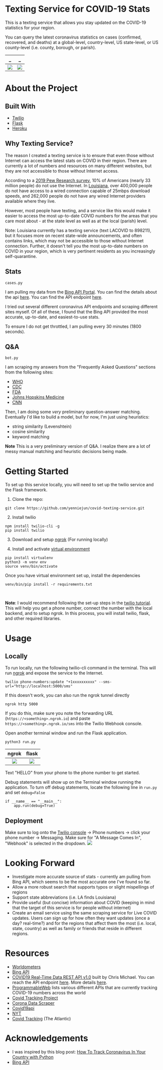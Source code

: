 # Texting Service for COVID-19 Stats

This is a texting service that allows you stay updated on the COVID-19 statistics for your region.

You can query the latest coronavirus statistics on cases (confirmed, recovered, and deaths) at a global-level, country-level, US state-level, or US county-level (i.e. county, borough, or parish).

_             |  _
:-------------------------:|:-------------------------:
![](/img/text_screenshot_1.png)  |  ![](/img/text_screenshot_2.png)

# About the Project

## Built With
* [Twilio](https://www.twilio.com/)
* [Flask](https://palletsprojects.com/p/flask/)
* [Heroku](https://devcenter.heroku.com/articles/getting-started-with-python)

## Why Texting Service?

The reason I created a texting service is to ensure that even those without Internet can access the latest stats on COVID in their region. There are currently a lot of numbers and resources on many different websites, but they are not accessible to those without Internet access. 

According to a [2019 Pew Research survey](https://www.pewresearch.org/fact-tank/2019/04/22/some-americans-dont-use-the-internet-who-are-they/), 10% of Americans (nearly 33 million people) do not use the Internet. In [Louisiana](https://broadbandnow.com/Louisiana), over 400,000 people do not have access to a wired connection capable of 25mbps download speeds, and 262,000 people do not have any wired Internet providers available where they live. 

However, most people have texting, and a service like this would make it easier to access the most up-to-date COVID numbers for the areas that you care most about - at the state level as well as at the local (parish) level.

Note: Louisiana currently has a texting service (text LACOVID to 898211), but it focuses more on recent state-wide announcements, and often contains links, which may not be accessible to those without Internet connection. Further, it doesn't tell you the most up-to-date numbers on COVID in your region, which is very pertinent residents as you increasingly self-quarantine.


## Stats
`cases.py`

I am pulling my data from the [Bing API Portal](https://bing.com/covid). You can find the details about the api [here](https://www.programmableweb.com/api/bing-covid-19-data-rest-api-v10). You can find the API endpoint [here](https://bing.com/covid/data). 

I tried out several different coronavirus API endpoints and scraping different sites myself. Of all of these, I found that the Bing API provided the most accurate, up-to-date, and easiest-to-use stats.

To ensure I do not get throttled, I am pulling every 30 minutes (1800 seconds). 

## Q&A
`bot.py`

I am scraping my answers from the "Frequently Asked Questions" sections from the following sites:
* [WHO]('https://www.who.int/news-room/q-a-detail/q-a-coronaviruses')
* [CDC]('https://www.cdc.gov/coronavirus/2019-ncov/faq.html')
* [FDA]('https://www.fda.gov/emergency-preparedness-and-response/coronavirus-disease-2019-covid-19/coronavirus-disease-2019-covid-19-frequently-asked-questions'
)
* [Johns Hopskins Medicine]('https://www.hopkinsmedicine.org/health/conditions-and-diseases/coronavirus/coronavirus-frequently-asked-questions'
)
* [CNN]('https://www.cnn.com/interactive/2020/health/coronavirus-questions-answers/') 

Then, I am doing some *very* preliminary question-answer matching. Eventually I'd like to build a model, but for now, I'm just using heuristics:
* string similarity (Levenshtein)
* cosine similarity
* keyword matching

**Note**
This is a very preliminary version of Q&A. I realize there are a lot of messy manual matching and heuristic decisions being made.


# Getting Started

To set up this service locally, you will need to set up the twilio service and the Flask framework.

1. Clone the repo: 

```git clone https://github.com/yenniejun/covid-texting-service.git```

2. Install twilio
```
npm install twilio-cli -g
pip install twilio
```

3. Download and setup [ngrok](https://ngrok.com/download) (For running locally)

4. Install and activate [virtual environment](https://packaging.python.org/guides/installing-using-pip-and-virtual-environments/)
```
pip install virtualenv
python3 -m venv env
source venv/bin/activate
```
Once you have virtual environment set up, install the dependencies
```
venv/bin/pip install -r requirements.txt
```
<br/>

<b>Note</b>: I would recommend following the set-up steps in the [twilio tutorial](https://www.twilio.com/docs/sms/quickstart/python-msg-svc). This will help you get a phone number, connect the number with the local backend, and to setup ngrok. In this process, you will install twilio, flask, and other required libraries.


# Usage

## Locally
To run locally, run the following twilio-cli command in the terminal. This will run [ngrok](https://ngrok.com/) and expose the service to the Internet. 

`twilio phone-numbers:update "+1xxxxxxxxxx" --sms-url="http://localhost:5000/sms"
`

If this doesn't work, you can also run the ngrok tunnel directly
```
ngrok http 5000
```

If you do this, make sure you note the forwarding URL (`https://<something>.ngrok.io`) and paste `https://<something>.ngrok.io/sms` into the Twilio Webhook console.

Open another terminal window and run the Flask application.

`
python3 run.py
`


ngrok             |  flask
:-------------------------:|:-------------------------:
![](/img/ngrok.png)  |  ![](/img/runpy.png)


Text "HELLO" from your phone to the phone number to get started. 

Debug statements will show up on the Terminal window running the application.
To turn off debug statements, locate the following line in `run.py` and set `debug=False`
```
if __name__ == "__main__":
    app.run(debug=True)
```


## Deployment
Make sure to log onto the [Twilio console](https://www.twilio.com/) -> Phone numbers -> click your phone number -> Messaging. Make sure for "A Message Comes In", "Webhook" is selected in the dropdown.
![](/img/twilio_console.png) 



# Looking Forward
* Investigate more accurate source of stats - currently am pulling from Bing API, which seems to be the most accurate one I've found so far.
* Allow a more robust search that supports typos or slight mispellings of regions 
* Support state abbreviations (i.e. LA finds Louisiana)
* Provide useful (but concise) information about COVID (keeping in mind that the target of this service is for people without internet)
* Create an email service using the same scraping service for Live COVID updates. Users can sign up for how often they want updates (once a day? real-time?) and for the regions that affect them the most (i.e. local, state, country) as well as family or friends that reside in different regions.


# Resources
* [Worldometers](https://www.worldometers.info/coronavirus/country/us/) 
* [Bing API](https://bing.com/covid/data)
* [COVID19 Real-Time Data REST API v1.0](https://github.com/ChrisMichaelPerezSantiago/covid19) built by Chris Michael. You can reach the API endpoint [here](https://covid19-server.chrismichael.now.sh/api/v1). More details [here](https://www.programmableweb.com/api/covid19-real-time-data-rest-api-v10).
* [ProgrammableWeb](https://www.programmableweb.com/news/apis-to-track-coronavirus-covid-19/review/2020/03/27) lists various different APIs that are currently tracking COVID-19 numbers across the world
* [Covid Tracking Project](https://covidtracking.com/)
* [Corona Data Scraper](https://coronadatascraper.com/#home)
* [Covid19api](https://covid19api.com/)
* [NYT](https://github.com/nytimes/covid-19-data)
* [Covid Tracking](https://covidtracking.com/) (The Atlantic)


# Acknowledgements
* I was inspired by this blog post: [How To Track Coronavirus In Your Country with Python](https://towardsdatascience.com/how-to-track-coronavirus-with-python-a5320b778c8e) 
* [Bing API](https://bing.com/covid/data)






